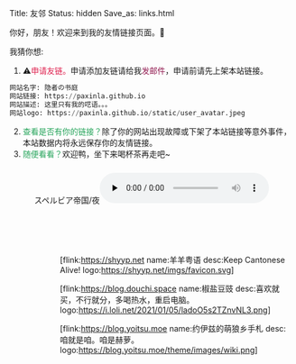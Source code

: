 Title: 友邻
Status: hidden
Save_as: links.html


你好，朋友！欢迎来到我的友情链接页面。🎉

我猜你想:

1. ⚠️<span style="color: #de1e4c;">申请友链。</span>申请添加友链请给我<a href="mailto:aksura@2048.email?subject=Request for Blog Friend Link" style="color:#921b51;text-decoration:none;border:none;">发邮件</a>，申请前请先上架本站链接。
```python
网站名字: 隐者の书庭
网站链接: https://paxinla.github.io
网站描述: 这里只有我的呓语。。。
网站logo: https://paxinla.github.io/static/user_avatar.jpeg
```
2. <span style="color: #25a45a;">查看是否有你的链接？</span>除了你的网站出现故障或下架了本站链接等意外事件，本站数据内将永远保存你的友情链接。
3. <span style="color: #25a45a;">随便看看？</span>欢迎鸭，坐下来喝杯茶再走吧~

<div class="container-audio" style="text-align:center;margin-top:1.5rem;margin-bottom:2rem;"><span class="music">スペルビア帝国/夜</span><audio controls preload="none"><source src="http://music.163.com/song/media/outer/url?id=565975068"/>Your browser dose not Support the audio Tag</audio></div>

<div style="background: url(/theme/images/ornate-border.svg) center top no-repeat transparent; background-size: auto; background-size: contain; height: 1.5rem; width: 100%; -webkit-transform: rotate(180deg); transform: rotate(180deg); margin-top: 1rem; margin-bottom: 1rem;"></div>

<div style="display: inline-block;margin-left: 5.6rem;">

[flink:https://shyyp.net name:羊羊粤语 desc:Keep Cantonese Alive! logo:https://shyyp.net/imgs/favicon.svg]

[flink:https://blog.douchi.space name:椒盐豆豉 desc:喜欢就买，不行就分，多喝热水，重启电脑。 logo:https://i.loli.net/2021/01/05/ladoO5s2TZnvNL3.png]

[flink:https://blog.yoitsu.moe name:约伊兹的萌狼乡手札 desc:咱就是咱。咱是赫萝。 logo:https://blog.yoitsu.moe/theme/images/wiki.png]

</div>

<div style="background: url(/theme/images/ornate-border.svg) center top no-repeat transparent; background-size: auto; background-size: contain; height: 1.5rem; width: 100%; margin-top: 1rem;"></div>
